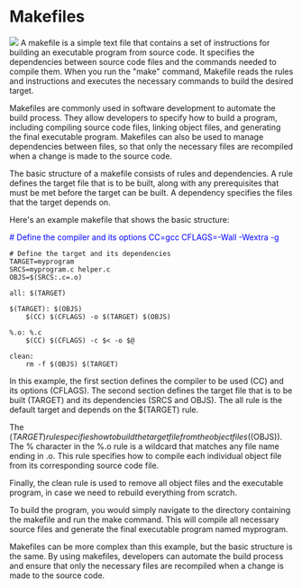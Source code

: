 <h1>Makefiles</h1>
<img src="https://s3.amazonaws.com/intranet-projects-files/holbertonschool-low_level_programming/273/giphy-2.gif">
A makefile is a simple text file that contains a set of instructions for building an executable program from source code. It specifies the dependencies between source code files and the commands needed to compile them. When you run the "make" command, Makefile reads the rules and instructions and executes the necessary commands to build the desired target.

Makefiles are commonly used in software development to automate the build process. They allow developers to specify how to build a program, including compiling source code files, linking object files, and generating the final executable program. Makefiles can also be used to manage dependencies between files, so that only the necessary files are recompiled when a change is made to the source code.

The basic structure of a makefile consists of rules and dependencies. A rule defines the target file that is to be built, along with any prerequisites that must be met before the target can be built. A dependency specifies the files that the target depends on.

Here's an example makefile that shows the basic structure:
<div>
  <p style="color: blue">
    # Define the compiler and its options
    CC=gcc
    CFLAGS=-Wall -Wextra -g

    # Define the target and its dependencies
    TARGET=myprogram
    SRCS=myprogram.c helper.c
    OBJS=$(SRCS:.c=.o)

    all: $(TARGET)

    $(TARGET): $(OBJS)
        $(CC) $(CFLAGS) -o $(TARGET) $(OBJS)

    %.o: %.c
        $(CC) $(CFLAGS) -c $< -o $@

    clean:
        rm -f $(OBJS) $(TARGET)
  </p>
</div>
In this example, the first section defines the compiler to be used (CC) and its options (CFLAGS). The second section defines the target file that is to be built (TARGET) and its dependencies (SRCS and OBJS). The all rule is the default target and depends on the $(TARGET) rule.

The $(TARGET) rule specifies how to build the target file from the object files ($(OBJS)). The % character in the %.o rule is a wildcard that matches any file name ending in .o. This rule specifies how to compile each individual object file from its corresponding source code file.

Finally, the clean rule is used to remove all object files and the executable program, in case we need to rebuild everything from scratch.

To build the program, you would simply navigate to the directory containing the makefile and run the make command. This will compile all necessary source files and generate the final executable program named myprogram.

Makefiles can be more complex than this example, but the basic structure is the same. By using makefiles, developers can automate the build process and ensure that only the necessary files are recompiled when a change is made to the source code.
